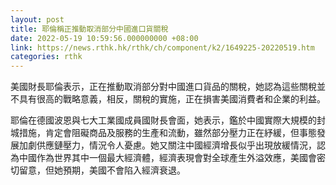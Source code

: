 ```yaml
---
layout: post
title: 耶倫稱正推動取消部分中國進口貨關稅
date: 2022-05-19 10:59:56.000000000 +08:00
link: https://news.rthk.hk/rthk/ch/component/k2/1649225-20220519.htm
categories: rthk
---
```


美國財長耶倫表示，正在推動取消部分對中國進口貨品的關稅，她認為這些關稅並不具有很高的戰略意義，相反，關稅的實施，正在損害美國消費者和企業的利益。

耶倫在德國波恩與七大工業國成員國財長會面，她表示，鑑於中國實際大規模的封城措施，肯定會阻礙商品及服務的生產和流動，雖然部分壓力正在紓緩，但事態發展加劇供應鏈壓力，情況令人憂慮。她又關注中國經濟增長似乎出現放緩情況，認為中國作為世界其中一個最大經濟體，經濟表現會對全球產生外溢效應，美國會密切留意，但她預期，美國不會陷入經濟衰退。
